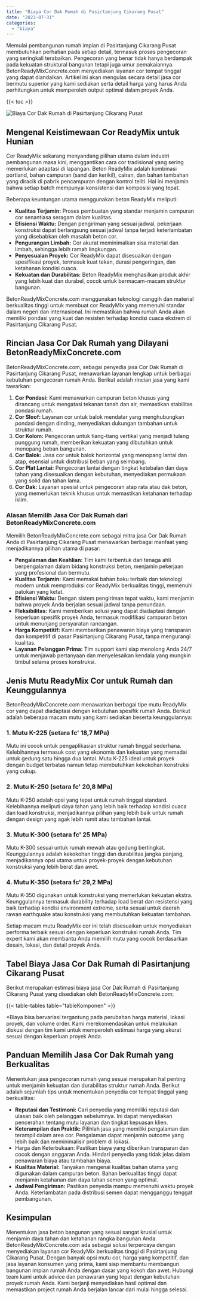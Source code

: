 ```yaml
---
title: "Biaya Cor Dak Rumah di Pasirtanjung Cikarang Pusat"
date: "2023-07-31"
categories: 
  - "biaya"
---
```


Memulai pembangunan rumah impian di Pasirtanjung Cikarang Pusat membutuhkan perhatian pada setiap detail, termasuk proses pengecoran yang seringkali terabaikan. Pengecoran yang benar tidak hanya berdampak pada kekuatan struktural bangunan tetapi juga umur pemakaiannya. BetonReadyMixConcrete.com menyediakan layanan cor tempat tinggal yang dapat diandalkan. Artikel ini akan mengulas secara detail jasa cor bermutu superior yang kami sediakan serta detail harga yang harus Anda perhitungkan untuk memperoleh output optimal dalam proyek Anda.

{{< toc >}}

![Biaya Cor Dak Rumah di Pasirtanjung Cikarang Pusat](https://betoncor8.github.io/cor/harga-beton-readymix-concrete%20(28).png)

## Mengenal Keistimewaan Cor ReadyMix untuk Hunian

Cor ReadyMix sekarang menyandang pilihan utama dalam industri pembangunan masa kini, menggantikan cara cor tradisional yang sering memerlukan adaptasi di lapangan. Beton ReadyMix adalah kombinasi portland, bahan campuran (sand dan kerikil), cairan, dan bahan tambahan yang diracik di pabrik pencampuran dengan kontrol teliti. Hal ini menjamin bahwa setiap batch mempunyai konsistensi dan komposisi yang tepat.

Beberapa keuntungan utama menggunakan beton ReadyMix meliputi:

- **Kualitas Terjamin:** Proses pembuatan yang standar menjamin campuran cor senantiasa seragam dalam kualitas.
- **Efisiensi Waktu:** Dengan pengiriman yang sesuai jadwal, pekerjaan konstruksi dapat berlangsung sesuai jadwal tanpa terjadi keterlambatan yang disebabkan oleh masalah beton cor.
- **Pengurangan Limbah:** Cor akurat meminimalkan sisa material dan limbah, sehingga lebih ramah lingkungan.
- **Penyesuaian Proyek:** Cor ReadyMix dapat disesuaikan dengan spesifikasi proyek, termasuk kuat tekan, durasi pengeringan, dan ketahanan kondisi cuaca.
- **Kekuatan dan Durabilitas:** Beton ReadyMix menghasilkan produk akhir yang lebih kuat dan durabel, cocok untuk bermacam-macam struktur bangunan.

BetonReadyMixConcrete.com menggunakan teknologi canggih dan material berkualitas tinggi untuk membuat cor ReadyMix yang memenuhi standar dalam negeri dan internasional. Ini memastikan bahwa rumah Anda akan memiliki pondasi yang kuat dan resisten terhadap kondisi cuaca ekstrem di Pasirtanjung Cikarang Pusat.

## Rincian Jasa Cor Dak Rumah yang Dilayani BetonReadyMixConcrete.com

BetonReadyMixConcrete.com, sebagai penyedia jasa Cor Dak Rumah di Pasirtanjung Cikarang Pusat, menawarkan layanan lengkap untuk berbagai kebutuhan pengecoran rumah Anda. Berikut adalah rincian jasa yang kami tawarkan:

1. **Cor Pondasi:** Kami menawarkan campuran beton khusus yang dirancang untuk mengatasi tekanan tanah dan air, memastikan stabilitas pondasi rumah.
2. **Cor Sloof:** Layanan cor untuk balok mendatar yang menghubungkan pondasi dengan dinding, menyediakan dukungan tambahan untuk struktur rumah.
3. **Cor Kolom:** Pengecoran untuk tiang-tiang vertikal yang menjadi tulang punggung rumah, memberikan kekuatan yang dibutuhkan untuk menopang beban bangunan.
4. **Cor Balok:** Jasa cor untuk balok horizontal yang menopang lantai dan atap, esensial untuk distribusi beban yang seimbang.
5. **Cor Plat Lantai:** Pengecoran lantai dengan tingkat ketebalan dan daya tahan yang disesuaikan dengan kebutuhan, menyediakan permukaan yang solid dan tahan lama.
6. **Cor Dak:** Layanan spesial untuk pengecoran atap rata atau dak beton, yang memerlukan teknik khusus untuk memastikan ketahanan terhadap iklim.

### Alasan Memilih Jasa Cor Dak Rumah dari BetonReadyMixConcrete.com

Memilih BetonReadyMixConcrete.com sebagai mitra jasa Cor Dak Rumah Anda di Pasirtanjung Cikarang Pusat menawarkan berbagai manfaat yang menjadikannya pilihan utama di pasar:

- **Pengalaman dan Keahlian:** Tim kami terbentuk dari tenaga ahli berpengalaman dalam bidang konstruksi beton, menjamin pekerjaan yang profesional dan bermutu.
- **Kualitas Terjamin:** Kami memakai bahan baku terbaik dan teknologi modern untuk memproduksi cor ReadyMix berkualitas tinggi, memenuhi patokan yang ketat.
- **Efisiensi Waktu:** Dengan sistem pengiriman tepat waktu, kami menjamin bahwa proyek Anda berjalan sesuai jadwal tanpa penundaan.
- **Fleksibilitas:** Kami memberikan solusi yang dapat diadaptasi dengan keperluan spesifik proyek Anda, termasuk modifikasi campuran beton untuk menunjang persyaratan rancangan.
- **Harga Kompetitif:** Kami memberikan penawaran biaya yang transparan dan kompetitif di pasar Pasirtanjung Cikarang Pusat, tanpa mengurangi kualitas.
- **Layanan Pelanggan Prima:** Tim support kami siap menolong Anda 24/7 untuk menjawab pertanyaan dan menyelesaikan kendala yang mungkin timbul selama proses konstruksi.

## Jenis Mutu ReadyMix Cor untuk Rumah dan Keunggulannya

BetonReadyMixConcrete.com menawarkan berbagai tipe mutu ReadyMix cor yang dapat diadaptasi dengan kebutuhan spesifik rumah Anda. Berikut adalah beberapa macam mutu yang kami sediakan beserta keunggulannya:

### 1\. Mutu K-225 (setara fc' 18,7 MPa)

Mutu ini cocok untuk pengaplikasian struktur rumah tinggal sederhana. Kelebihannya termasuk cost yang ekonomis dan kekuatan yang memadai untuk gedung satu hingga dua lantai. Mutu K-225 ideal untuk proyek dengan budget terbatas namun tetap membutuhkan kekokohan konstruksi yang cukup.

### 2\. Mutu K-250 (setara fc' 20,8 MPa)

Mutu K-250 adalah opsi yang tepat untuk rumah tinggal standard. Kelebihannya meliputi daya tahan yang lebih baik terhadap kondisi cuaca dan load konstruksi, menjadikannya pilihan yang lebih baik untuk rumah dengan design yang agak lebih rumit atau tambahan lantai.

### 3\. Mutu K-300 (setara fc' 25 MPa)

Mutu K-300 sesuai untuk rumah mewah atau gedung bertingkat. Keunggulannya adalah kekokohan tinggi dan durabilitas jangka panjang, menjadikannya opsi utama untuk proyek-proyek dengan kebutuhan konstruksi yang lebih berat dan awet.

### 4\. Mutu K-350 (setara fc' 29,2 MPa)

Mutu K-350 digunakan untuk konstruksi yang memerlukan kekuatan ekstra. Keunggulannya termasuk durability terhadap load berat dan resistensi yang baik terhadap kondisi environment extreme, serta sesuai untuk daerah rawan earthquake atau konstruksi yang membutuhkan kekuatan tambahan.

Setiap macam mutu ReadyMix cor ini telah disesuaikan untuk menyediakan performa terbaik sesuai dengan keperluan konstruksi rumah Anda. Tim expert kami akan membantu Anda memilih mutu yang cocok berdasarkan desain, lokasi, dan detail proyek Anda.

## Tabel Biaya Jasa Cor Dak Rumah di Pasirtanjung Cikarang Pusat

Berikut merupakan estimasi biaya jasa Cor Dak Rumah di Pasirtanjung Cikarang Pusat yang disediakan oleh BetonReadyMixConcrete.com:

{{< table-tables table="tableKomponen" >}}

\*Biaya bisa bervariasi tergantung pada perubahan harga material, lokasi proyek, dan volume order. Kami merekomendasikan untuk melakukan diskusi dengan tim kami untuk memperoleh estimasi harga yang akurat sesuai dengan keperluan proyek Anda.

## Panduan Memilih Jasa Cor Dak Rumah yang Berkualitas

Menentukan jasa pengecoran rumah yang sesuai merupakan hal penting untuk menjamin kekuatan dan durabilitas struktur rumah Anda. Berikut adalah sejumlah tips untuk menentukan penyedia cor tempat tinggal yang berkualitas:

- **Reputasi dan Testimoni:** Cari penyedia yang memiliki reputasi dan ulasan baik oleh pelanggan sebelumnya. Ini dapat menyediakan pencerahan tentang mutu layanan dan tingkat kepuasan klien.
- **Keterampilan dan Praktik:** Pilihlah jasa yang memiliki pengalaman dan terampil dalam area cor. Pengalaman dapat menjamin outcome yang lebih baik dan meminimalisir problem di lokasi.
- Harga dan Keterbukaan: Pastikan biaya yang diberikan transparan dan cocok dengan anggaran Anda. Hindari penyedia yang tidak jelas dalam penawaran biaya atau tambahan biaya.
- **Kualitas Material:** Tanyakan mengenai kualitas bahan utama yang digunakan dalam campuran beton. Bahan berkualitas tinggi dapat menjamin ketahanan dan daya tahan semen yang optimal.
- **Jadwal Pengiriman:** Pastikan penyedia mampu memenuhi waktu proyek Anda. Keterlambatan pada distribusi semen dapat mengganggu tenggat pembangunan.

## Kesimpulan

Menentukan jasa beton bangunan yang sesuai sangat krusial untuk menjamin daya tahan dan ketahanan rangka bangunan Anda. BetonReadyMixConcrete.com ada sebagai solusi terpercaya dengan menyediakan layanan cor ReadyMix berkualitas tinggi di Pasirtanjung Cikarang Pusat. Dengan banyak opsi mutu cor, harga yang kompetitif, dan jasa layanan konsumen yang prima, kami siap membantu membangun bangunan impian rumah Anda dengan dasar yang kokoh dan awet. Hubungi team kami untuk advice dan penawaran yang tepat dengan kebutuhan proyek rumah Anda. Kami berjanji menyediakan hasil optimal dan memastikan project rumah Anda berjalan lancar dari mulai hingga selesai.
